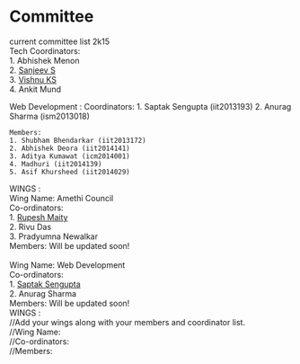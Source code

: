 # Committee
current committee list 2k15
<br>
Tech Coordinators:<br>
	1. Abhishek Menon<br>
	2. <a href="https://github.com/ddemented">Sanjeev S</a><br>
	3. <a href="https://github.com/hackerkid">Vishnu KS</a><br>
	4. Ankit Mund<br>
	
Web Development :
	Coordinators:
	1. Saptak Sengupta (iit2013193)
	2. Anurag Sharma (ism2013018)

	Members:
	1. Shubham Bhendarkar (iit2013172)
	2. Abhishek Deora (iit2014141)
	3. Aditya Kumawat (icm2014001)
	4. Madhuri (iit2014139)
	5. Asif Khursheed (iit2014029)


WINGS :<br>
Wing Name: Amethi Council<br>
Co-ordinators:<br>
	1. <a href="https://www.github.com/deathsurgeon">Rupesh Maity</a><br>
	2. Rivu Das<br>
	3. Pradyumna Newalkar<br>
Members: Will be updated soon!<br>
<br>
Wing Name: Web Development<br>
Co-ordinators:<br>
	1. <a href="https://www.github.com/SaptakS">Saptak Sengupta</a><br>
	2. Anurag Sharma<br>
Members: Will be updated soon!<br>
WINGS :<br>
//Add your wings along with your members and coordinator list.<br>
//Wing Name:<br>
//Co-ordinators:<br>
//Members:<br>
<br><br>

